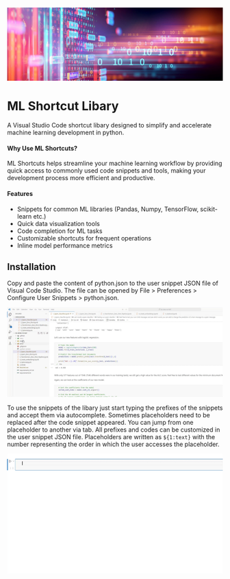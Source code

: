 ![Header Image](images/header.png)

# ML Shortcut Libary
A Visual Studio Code shortcut libary designed to simplify and accelerate machine learning development in python.

#### Why Use ML Shortcuts?
ML Shortcuts helps streamline your machine learning workflow by providing quick access to commonly used code snippets and tools, making your development process more efficient and productive. 

#### Features
  * Snippets for common ML libraries (Pandas, Numpy, TensorFlow, scikit-learn etc.)
  * Quick data visualization tools
  * Code completion for ML tasks
  * Customizable shortcuts for frequent operations
  * Inline model performance metrics

## Installation

Copy and paste the content of python.json to the user snippet JSON file of Visual Code Studio. The file can be opened by File > Preferences > Configure User Snippets > python.json.

![Header Image](images/installation.gif)

To use the snippets of the libary just start typing the prefixes of the snippets and accept them via autocomplete. Sometimes placeholders need to be replaced after the code snippet appeared. You can jump from one placeholder to another via tab. All prefixes and codes can be customized in the user snippet JSON file. Placeholders are written as `${1:text}` with the number representing the order in which the user accesses the placeholder. 

![Header Image](images/implementation.gif)
